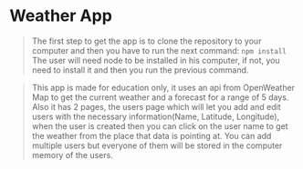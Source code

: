 # Weather App
> The first step to get the app is to clone the repository to your computer and then you have to run the next command:
``npm install``
> The user will need node to be installed in his computer, if not, you need to install it and then you run the previous command.

> This app is made for education only, it uses an api from OpenWeather Map to get the current weather and a forecast for a range of 5 days.
> Also it has 2 pages, the users page which will let you add and edit users with the necessary information(Name, Latitude, Longitude), when the user is created then you can click on the user name to get the weather from the place that data is pointing at.
> You can add multiple users but everyone of them will be stored in the computer memory of the users.